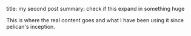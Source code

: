 title: my second post
summary: check if this expand in something huge

This is where the real content goes and what I have been using it since pelican's inception.

